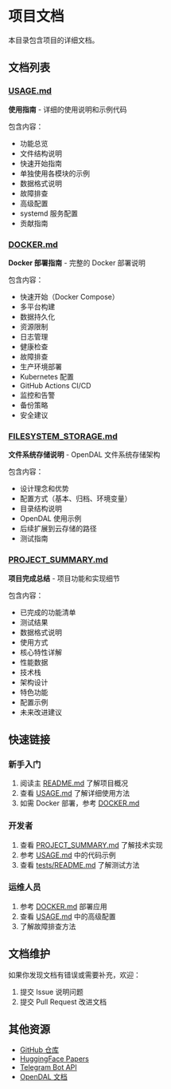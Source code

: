 # 项目文档

本目录包含项目的详细文档。

## 文档列表

### [USAGE.md](USAGE.md)
**使用指南** - 详细的使用说明和示例代码

包含内容：
- 功能总览
- 文件结构说明
- 快速开始指南
- 单独使用各模块的示例
- 数据格式说明
- 故障排查
- 高级配置
- systemd 服务配置
- 贡献指南

### [DOCKER.md](DOCKER.md)
**Docker 部署指南** - 完整的 Docker 部署说明

包含内容：
- 快速开始（Docker Compose）
- 多平台构建
- 数据持久化
- 资源限制
- 日志管理
- 健康检查
- 故障排查
- 生产环境部署
- Kubernetes 配置
- GitHub Actions CI/CD
- 监控和告警
- 备份策略
- 安全建议

### [FILESYSTEM_STORAGE.md](FILESYSTEM_STORAGE.md)
**文件系统存储说明** - OpenDAL 文件系统存储架构

包含内容：
- 设计理念和优势
- 配置方式（基本、归档、环境变量）
- 目录结构说明
- OpenDAL 使用示例
- 后续扩展到云存储的路径
- 测试指南

### [PROJECT_SUMMARY.md](PROJECT_SUMMARY.md)
**项目完成总结** - 项目功能和实现细节

包含内容：
- 已完成的功能清单
- 测试结果
- 数据格式说明
- 使用方式
- 核心特性详解
- 性能数据
- 技术栈
- 架构设计
- 特色功能
- 配置示例
- 未来改进建议

## 快速链接

### 新手入门
1. 阅读主 [README.md](../README.md) 了解项目概况
2. 查看 [USAGE.md](USAGE.md) 了解详细使用方法
3. 如需 Docker 部署，参考 [DOCKER.md](DOCKER.md)

### 开发者
1. 查看 [PROJECT_SUMMARY.md](PROJECT_SUMMARY.md) 了解技术实现
2. 参考 [USAGE.md](USAGE.md) 中的代码示例
3. 查看 [tests/README.md](../tests/README.md) 了解测试方法

### 运维人员
1. 参考 [DOCKER.md](DOCKER.md) 部署应用
2. 查看 [USAGE.md](USAGE.md) 中的高级配置
3. 了解故障排查方法

## 文档维护

如果你发现文档有错误或需要补充，欢迎：
1. 提交 Issue 说明问题
2. 提交 Pull Request 改进文档

## 其他资源

- [GitHub 仓库](https://github.com/yourusername/telegram-huggingface-daily-papers-bot)
- [HuggingFace Papers](https://huggingface.co/papers)
- [Telegram Bot API](https://core.telegram.org/bots/api)
- [OpenDAL 文档](https://opendal.apache.org/)
